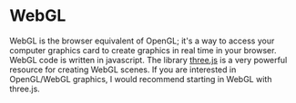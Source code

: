 # WebGL 

WebGL is the browser equivalent of OpenGL; it's a way to access your computer graphics card to create graphics in real time in your browser.  WebGL code is written in javascript.  The library [three.js](https://threejs.org/) is a very powerful resource for creating WebGL scenes.  If you are interested in OpenGL/WebGL graphics, I would recommend starting in WebGL with three.js.
